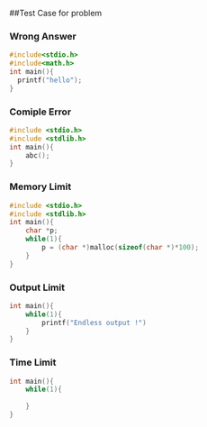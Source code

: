 ##Test Case for problem
### Wrong Answer
```  C
#include<stdio.h> 
#include<math.h>
int main(){
  printf("hello");
}
```

### Comiple Error
```C
#include <stdio.h>
#include <stdlib.h>
int main(){
    abc();
}
```

### Memory Limit

```C
#include <stdio.h>
#include <stdlib.h>
int main(){
    char *p;
    while(1){
        p = (char *)malloc(sizeof(char *)*100);
    }
}
```

###  Output Limit
```C
int main(){
    while(1){
        printf("Endless output !")
    }
}
```

### Time Limit
```C
int main(){
    while(1){
        
    }
}
```